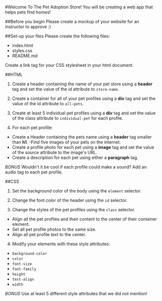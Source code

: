 #Welcome To The Pet Adoption Store!
You will be creating a web app that helps pets find homes!

##Before you begin
Please create a mockup of your website for an instructor to approve :)

##Set-up your files
Please create the following files:
- index.html
- styles.css
- README.md

Create a link tag for your CSS stylesheet in your html document.

##HTML
1. Create a header containing the name of your pet store using a **header** tag and set the value of the id attribute to `store-name`.

2. Create a container for all of your pet profiles using a **div** tag and set the value of the id attribute to `all-pets`.

3. Create at least 5 individual pet profiles using a **div** tag and set the value of the class attribute to `individual-pet` for each profile.

4. For each pet profile:
  - Create a Header containing the pets name using a **header** tag smaller than **h1**.
  -Find five images of your pets on the internet.
  - Create a profile photo for each pet using a **image** tag and set the value of the source attribute to the image's URL.
  - Create a description for each pet using either a **paragraph** tag.

*BONUS* Wouldn't it be cool if each profile could make a sound? Add an audio tag to each pet profile.

##CSS
1. Set the background color of the body using the `element` selector.

2. Change the font color of the header using the `id` selector.

3. Change the styles of the pet profiles using the `class` selector.
  - Align all the pet profiles and their content to the center of their container element.
  - Set all pet profile photos to the same size.
  - Align all pet profile text to the center.

4. Modify your elements with these style attributes:
  - `background-color`
  - `color`
  - `font-size`
  - `font-family`
  - `height`
  - `text-align`
  - `width`

*BONUS* Use at least 5 different style attributes that we did not mention!
